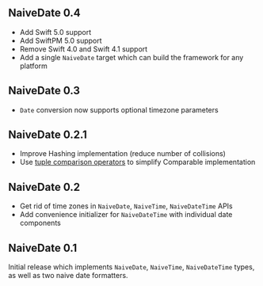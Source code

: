 ## NaiveDate 0.4

- Add Swift 5.0 support
- Add SwiftPM 5.0 support
- Remove Swift 4.0 and Swift 4.1 support
- Add a single `NaiveDate` target which can build the framework for any platform

## NaiveDate 0.3

- `Date` conversion now supports optional timezone parameters

## NaiveDate 0.2.1

- Improve Hashing implementation (reduce number of collisions)
- Use [tuple comparison operators](https://github.com/apple/swift-evolution/blob/master/proposals/0015-tuple-comparison-operators.md) to simplify Comparable implementation

## NaiveDate 0.2

- Get rid of time zones in `NaiveDate`, `NaiveTime`, `NaiveDateTime` APIs
- Add convenience initializer for `NaiveDateTime` with individual date components

## NaiveDate 0.1

Initial release which implements `NaiveDate`, `NaiveTime`, `NaiveDateTime` types, as well as two naive date formatters.
